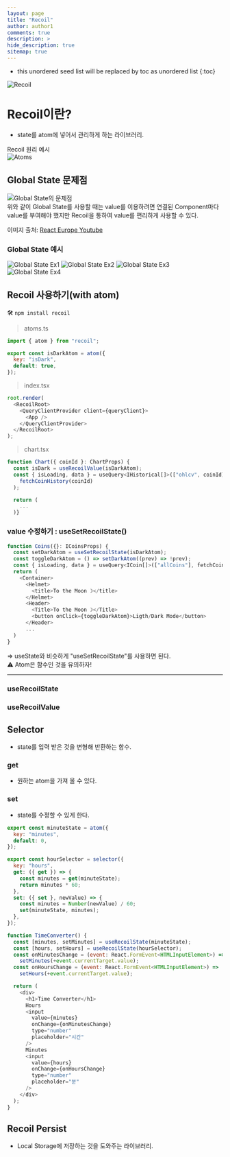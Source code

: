```yaml
---
layout: page
title: "Recoil"
author: author1
comments: true
description: >
hide_description: true
sitemap: true
---
```


* this unordered seed list will be replaced by toc as unordered list 
{:toc}

![Recoil](/assets/study/react_Image/recoil_logo.png)
# Recoil이란?
- state를 atom에 넣어서 관리하게 하는 라이브러리.<br>

Recoil 원리 예시<br>
![Atoms](/assets/study/react_Image/recoil-atoms.png)
## Global State 문제점
![Global State의 문제점](/assets/study/react_Image/global-state.png)<br>
위와 같이 Global State를 사용할 때는 value를 이용하려면 연결된 Component마다<br>value를 부여해야 했지만 Recoil을 통하여 value를 편리하게 사용할 수 있다.<br>

이미지 출처: <a href="https://www.youtube.com/watch?v=_ISAA_Jt9kI&t=280s" target="_blank">React Europe Youtube</a>
### Global State 예시
![Global State Ex1](/assets/study/react_Image/recoil/globalStateEx1.png)
![Global State Ex2](/assets/study/react_Image/recoil/globalStateEx2.png)
![Global State Ex3](/assets/study/react_Image/recoil/globalStateEx3.png)
![Global State Ex4](/assets/study/react_Image/recoil/globalStateEx4.png)
## Recoil 사용하기(with atom)
🛠️ `npm install recoil`

> atoms.ts
```js
import { atom } from "recoil";

export const isDarkAtom = atom({
  key: "isDark",
  default: true,
});
```

> index.tsx
```js
root.render(
  <RecoilRoot>
    <QueryClientProvider client={queryClient}>
      <App />
    </QueryClientProvider>
  </RecoilRoot>
);
```

> chart.tsx
```js
function Chart({ coinId }: ChartProps) {
  const isDark = useRecoilValue(isDarkAtom);
  const { isLoading, data } = useQuery<IHistorical[]>(["ohlcv", coinId], () =>
    fetchCoinHistory(coinId)
  );

  return (
    ...
  )}
```

### value 수정하기 : useSetRecoilState()
```js
function Coins({}: ICoinsProps) {
  const setDarkAtom = useSetRecoilState(isDarkAtom);
  const toggleDarkAtom = () => setDarkAtom((prev) => !prev);
  const { isLoading, data } = useQuery<ICoin[]>(["allCoins"], fetchCoins);
  return (
    <Container>
      <Helmet>
        <title>To the Moon ☽</title>
      </Helmet>
      <Header>
        <Title>To the Moon ☽</Title>
        <button onClick={toggleDarkAtom}>Ligth/Dark Mode</button>
      </Header>
      ...
  )
}
```
=> useState와 비슷하게 "useSetRecoilState"를 사용하면 된다.<br>
⚠️ Atom은 함수인 것을 유의하자!
<hr>

### useRecoilState
### useRecoilValue

## Selector
- state를 입력 받은 것을 변형해 반환하는 함수.

### get
- 원하는 atom을 가져 올 수 있다.
### set
- state를 수정할 수 있게 한다.
```js
export const minuteState = atom({
  key: "minutes",
  default: 0,
});

export const hourSelector = selector({
  key: "hours",
  get: ({ get }) => {
    const minutes = get(minuteState);
    return minutes * 60;
  },
  set: ({ set }, newValue) => {
    const minutes = Number(newValue) / 60;
    set(minuteState, minutes);
  },
});

function TimeConverter() {
  const [minutes, setMinutes] = useRecoilState(minuteState);
  const [hours, setHours] = useRecoilState(hourSelector);
  const onMinutesChange = (event: React.FormEvent<HTMLInputElement>) =>
    setMinutes(+event.currentTarget.value);
  const onHoursChange = (event: React.FormEvent<HTMLInputElement>) =>
    setHours(+event.currentTarget.value);

  return (
    <div>
      <h1>Time Converter</h1>
      Hours
      <input
        value={minutes}
        onChange={onMinutesChange}
        type="number"
        placeholder="시간"
      />
      Minutes
      <input
        value={hours}
        onChange={onHoursChange}
        type="number"
        placeholder="분"
      />
    </div>
  );
}
```
## Recoil Persist
- Local Storage에 저장하는 것을 도와주는 라이브러리.

